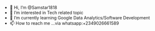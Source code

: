 - 👋 Hi, I’m @Samstar1818
- 👀 I’m interested in Tech related topic
- 🌱 I’m currently learning Google Data Analytics/Software Development
- 📫 How to reach me ...via whatsapp:+2349026661589

<!---
Samstar1818/Samstar1818 is a ✨ special ✨ repository because its `README.md` (this file) appears on your GitHub profile.
You can click the Preview link to take a look at your changes.
--->
